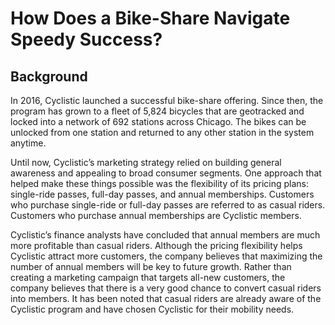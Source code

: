 # How Does a Bike-Share Navigate Speedy Success?
## Background
In 2016, Cyclistic launched a successful bike-share offering. Since then, the program has grown to a fleet of 5,824 bicycles that
are geotracked and locked into a network of 692 stations across Chicago. The bikes can be unlocked from one station and
returned to any other station in the system anytime.

Until now, Cyclistic’s marketing strategy relied on building general awareness and appealing to broad consumer segments.
One approach that helped make these things possible was the flexibility of its pricing plans: single-ride passes, full-day passes,
and annual memberships. Customers who purchase single-ride or full-day passes are referred to as casual riders. Customers
who purchase annual memberships are Cyclistic members.

Cyclistic’s finance analysts have concluded that annual members are much more profitable than casual riders. Although the
pricing flexibility helps Cyclistic attract more customers, the company believes that maximizing the number of annual members will
be key to future growth. Rather than creating a marketing campaign that targets all-new customers, the company believes that there is a
very good chance to convert casual riders into members. It has been noted that casual riders are already aware of the Cyclistic
program and have chosen Cyclistic for their mobility needs.
